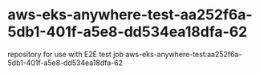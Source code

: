 # aws-eks-anywhere-test-aa252f6a-5db1-401f-a5e8-dd534ea18dfa-62
repository for use with E2E test job aws-eks-anywhere-test:aa252f6a-5db1-401f-a5e8-dd534ea18dfa-62
